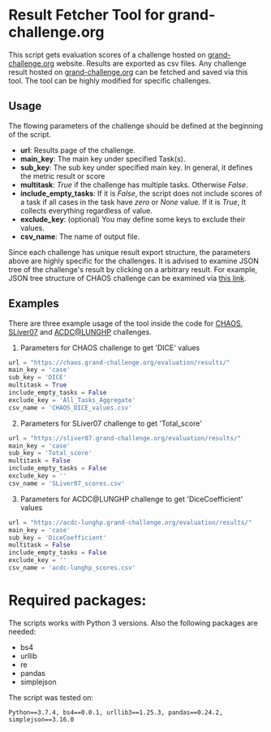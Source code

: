 
# Result Fetcher Tool for grand-challenge.org

This script gets evaluation scores of a challenge hosted on [grand-challenge.org](grand-challenge.org) website. Results are exported as csv files. Any challenge result hosted on [grand-challenge.org](grand-challenge.org) can be fetched and saved via this tool. The tool can be highly modified for specific challenges.

## Usage
The flowing parameters of the challenge should be defined  at the beginning of the script. 
 - **url**: Results page of the challenge.
 - **main_key**: The main key under specified Task(s). 
 -   **sub_key**: The sub key under specified main key. In general, it defines the metric result or score 
  -  **multitask**: *True* if the challenge has multiple tasks. Otherwise *False*.
  -  **include_empty_tasks**: If it is *False*, the script does not include scores of a task if all cases in the task have *zero* or *None* value. If it is *True*, It collects everything regardless of value.
  -  **exclude_key**: (optional) You may define some keys to exclude their values.
  -  **csv_name**: The name of output file.

Since each challenge has unique result export structure, the parameters above are highly specific for the challenges. It is advised to examine JSON tree of the challenge's result by clicking on a arbitrary result. For example, JSON tree structure of CHAOS challenge can be examined via [this link](https://chaos.grand-challenge.org/evaluation/results/9c1281b8-a6e2-44bf-b3b3-ed1167fcfb20/).


## Examples
 There are three example usage of the tool inside the code for [CHAOS](https://chaos.grand-challenge.org/), [SLiver07](https://sliver07.grand-challenge.org/) and [ACDC@LUNGHP](https://acdc-lunghp.grand-challenge.org/) challenges.

1. Parameters for CHAOS challenge to get 'DICE' values
```python
url = "https://chaos.grand-challenge.org/evaluation/results/" 
main_key = 'case'
sub_key = 'DICE'
multitask = True
include_empty_tasks = False
exclude_key = 'All_Tasks_Aggregate'
csv_name = 'CHAOS_DICE_values.csv'
```
2. Parameters for SLiver07 challenge to get 'Total_score'
```python
url = "https://sliver07.grand-challenge.org/evaluation/results/"
main_key = 'case'
sub_key = 'Total_score'
multitask = False
include_empty_tasks = False
exclude_key = ''
csv_name = 'SLiver07_scores.csv'
```

3. Parameters for ACDC@LUNGHP challenge to get 'DiceCoefficient' values
```python
url = "https://acdc-lunghp.grand-challenge.org/evaluation/results/"
main_key = 'case'
sub_key = 'DiceCoefficient'
multitask = False
include_empty_tasks = False
exclude_key = ''
csv_name = 'acdc-lunghp_scores.csv'
```

# Required packages: 
The scripts works with Python 3 versions. Also the following packages are needed:
- bs4
- urllib
- re
- pandas
- simplejson

The script was tested on:
```
Python==3.7.4, bs4==0.0.1, urllib3==1.25.3, pandas==0.24.2, simplejson==3.16.0 
```
